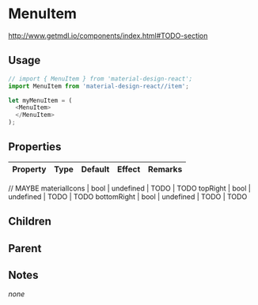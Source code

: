 # MenuItem

http://www.getmdl.io/components/index.html#TODO-section


## Usage

```javascript
// import { MenuItem } from 'material-design-react';
import MenuItem from 'material-design-react//item';

let myMenuItem = (
  <MenuItem>
  </MenuItem>
);
```



## Properties

Property | Type | Default | Effect | Remarks
-------- | -----| ------- | ------ | -------

// MAYBE
materialIcons | bool | undefined | TODO | TODO
topRight | bool | undefined | TODO | TODO
bottomRight | bool | undefined | TODO | TODO


## Children

## Parent

[](..//README.md)


## Notes

*none*
